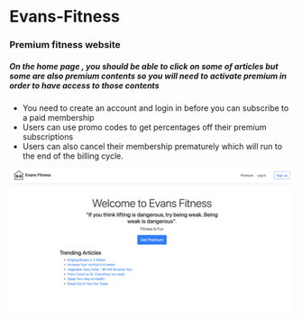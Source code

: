 # Evans-Fitness
<h3>Premium fitness website</h3>


<h5>On the home page , you should be able to click on some of articles but some are also premium contents so you will need to activate premium in order to have access to those contents
</h5>
<ul>
    <li>You need to create an account and login in before you can subscribe to a paid membership</li>
    <li>Users can use promo codes to get percentages off their premium subscriptions</li>
    <li>Users can also cancel their membership prematurely which will run to the end of the billing cycle.</li>
</ul>
<img src="/images/first.png" alt="" width="700">
<img src="/images/second" alt="" width="700">
<img src="/images/third" alt="" width="700">
<img src="/images/forth" alt="" width="700">

